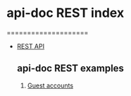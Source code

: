 # api-doc REST index
====================

* [REST API](REST/README.md)

    ## api-doc REST examples

    1. [Guest accounts](REST/examples/guest_accounts.md)